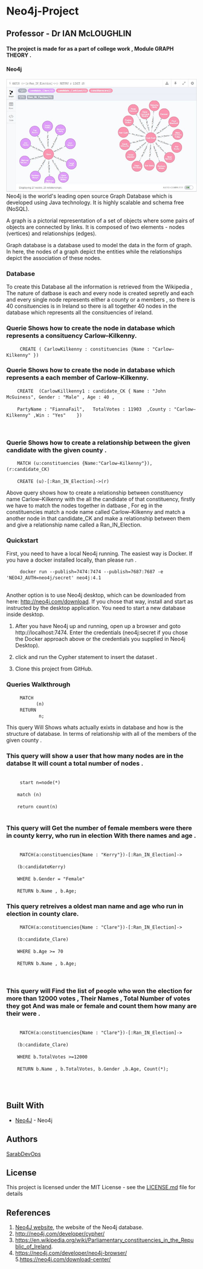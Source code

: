 # Neo4j-Project


##  Professor - Dr IAN McLOUGHLIN

#### The project is made for as a part of college work , Module GRAPH THEORY .

#### Neo4j 
![](https://github.com/sarabDevOps/Neo4j-Project/blob/main/neo4j.JPG)
Neo4j is the world's leading open source Graph Database which is developed using Java technology. It is highly scalable and schema free (NoSQL).

A graph is a pictorial representation of a set of objects where some pairs of objects are connected by links. It is composed of two elements - nodes (vertices) and relationships (edges).

Graph database is a database used to model the data in the form of graph. In here, the nodes of a graph depict the entities while the relationships depict the association of these nodes.

### Database

To create this Database all the information is retrieved from the Wikipedia , The nature of datbase is each and every node is created sepretly and each and every single node represents either a county or a members , so there is 40 consituencies is in Ireland so there is all together 40 nodes in the database which represents all the consituencies of ireland.

### Querie Shows how to create the node in database which represents a consituency Carlow–Kilkenny.


```
     CREATE ( CarlowKilkenny : constituencies {Name : "Carlow–Kilkenny" })
```

### Querie Shows how to create the node in database which represents a each member of Carlow–Kilkenny.


```
    CREATE 	(CarlowKillkenny1 : candidate_CK { Name : "John McGuiness", Gender : "Male" , Age : 40 , 

    PartyName : "FiannaFail",	TotalVotes : 11903	,County : "Carlow–Kilkenny"	,Win : "Yes"	})

    
```

### Querie Shows how to create a relationship between the given candidate with the given county .

```
    MATCH (u:constituencies {Name:"Carlow–Kilkenny"}), (r:candidate_CK) 

    CREATE (u)-[:Ran_IN_Election]->(r)

```

Above query shows how to create a relationship between constituency name Carlow–Kilkenny with the all the candidate of that constituency, 
firstly we have to match the nodes together in datbase , For eg in the constituencies match a node name called Carlow–Kilkenny and match a another node in that candidate_CK and make a relationship between them and give a relationship name called a Ran_IN_Election.

### Quickstart

First, you need to have a local Neo4j running. The easiest way is Docker. If you have a docker installed locally, than please run .

```
     docker run --publish=7474:7474 --publish=7687:7687 -e 'NEO4J_AUTH=neo4j/secret' neo4j:4.1
     
```
Another option is to use Neo4j desktop, which can be downloaded from here: http://neo4j.com/download. If you chose that way, install and start as instructed by the desktop application. You need to start a new database inside desktop.

1.  After you have Neo4j up and running, open up a browser and goto http://localhost:7474. Enter the credentials (neo4j:secret if you chose the Docker approach above                         or the credentials you supplied in Neo4j Desktop). 

2. click and run the Cypher statement to insert the dataset .

3. Clone this project from GitHub.

###  Queries Walkthrough

```
     MATCH
	       (n)
     RETURN
	        n;

```

This query Will Shows whats actually exixts in database and how is the structure of database. 
In terms of relationship with all of the members of the given county .


### This query will show a user that how many nodes are in the databse It will count a total number of nodes .

```

     start n=node(*)
	
	match (n)
	
	return count(n)


```

### This query will Get the number of female members were there in county kerry, who run in election With there names and age .


```

     MATCH(a:constituencies{Name : "Kerry"})-[:Ran_IN_Election]-> 
	
	(b:candidateKerry)
	
	WHERE b.Gender = "Female"
	
	RETURN b.Name , b.Age;

```


### This query retreives a oldest man name and age who run in election in county clare.

```
     MATCH(a:constituencies{Name : "Clare"})-[:Ran_IN_Election]-> 
	
	(b:candidate_Clare)
	
	WHERE b.Age >= 70
	
	RETURN b.Name , b.Age;



```

### This query will Find the list of people who won the election for more than 12000 votes , Their Names , Total Number of votes they got And was male or female and count them how many are their were .


```

     MATCH(a:constituencies{Name : "Clare"})-[:Ran_IN_Election]-> 
	
	(b:candidate_Clare)
	
	WHERE b.TotalVotes >=12000
	
	RETURN b.Name , b.TotalVotes, b.Gender ,b.Age, Count(*);




```



## Built With
* [Neo4J](http://neo4j.com/download) - Neo4j 




## Authors

[SarabDevOps](https://github.com/sarabDevOps)

## License

This project is licensed under the MIT License - see the [LICENSE.md](https://github.com/sarbjeetkumar/Neo4j-Project/blob/master/LICENSE) file for details





## References
1. [Neo4J website](http://neo4j.com/), the website of the Neo4j database.
2. http://neo4j.com/developer/cypher/
3. https://en.wikipedia.org/wiki/Parliamentary_constituencies_in_the_Republic_of_Ireland.
4. https://neo4j.com/developer/neo4j-browser/
5.https://neo4j.com/download-center/



























